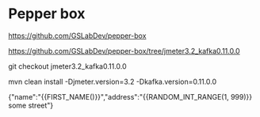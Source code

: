 # Pepper box
https://github.com/GSLabDev/pepper-box

https://github.com/GSLabDev/pepper-box/tree/jmeter3.2_kafka0.11.0.0


git checkout jmeter3.2_kafka0.11.0.0

mvn clean install -Djmeter.version=3.2 -Dkafka.version=0.11.0.0

{"name":"{{FIRST_NAME()}}","address":"{{RANDOM_INT_RANGE(1, 999)}} some street"}
